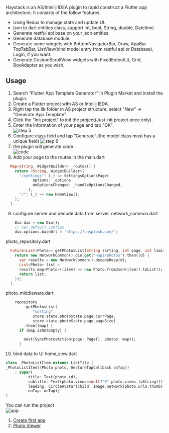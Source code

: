 Haystack is an AS/Intellij IDEA plugin to rapid construct a Flutter app architecture. It consists of the follow features.
  - Using Redux to manage state and update UI.
  - json to dart entities class, support int, bool, String, double, Datetime.
  - Generate restful api base on your json entities
  - Generate database module.
  - Generate some widgets with BottomNavigatorBar, Draw, AppBar TopTabBar, ListView(bind model entry from restful api or Database), Login, if you want.
  - Generate CustomScrollView widgets with FixedExtentLit, Grid, BoxAdapter as you wish.

## Usage
1. Search “Flutter App Template Generator” in Plugin Market and install the plugin.
2. Create a Flutter project with AS or Intellij IEDA.
3. Right tap the lib folder in AS project structure, select "New" -> "Generate App Template".
4. Click the "Init project" to init the project(Just init project once only).
5. Enter the information of your page and tap "OK".  
![step 5](https://raw.githubusercontent.com/hayoi/haystack/master/image/init_page.jpg)
6. Configure class field and tap ”Generate“.(the model class must has a unique field)
![step 6](https://raw.githubusercontent.com/hayoi/haystack/master/image/model.png)
7. the plugin will generate code  
![code](https://raw.githubusercontent.com/hayoi/haystack/master/image/structure.png)
8. Add your page to the routes in the main.dart  
```dart
  Map<String, WidgetBuilder> _routes() {
    return <String, WidgetBuilder>{
      "/settings": (_) => SettingsOptionsPage(
            options: _options,
            onOptionsChanged: _handleOptionsChanged,
          ),
      "/": (_) => new HomeView(),
    };
  }
```
9. configure server and decode data from server.
  network_common.dart
```dart
    Dio dio = new Dio();
    // Set default configs
    dio.options.baseUrl = 'https://unsplash.com/';
```
  photo_repository.dart
```dart
  Future<List<Photo>> getPhotosList(String sorting, int page, int limit) {
    return new NetworkCommon().dio.get("napi/photos").then((d) {
      var results = new NetworkCommon().decodeResp(d);
      List<Photo> list =
      results.map<Photo>((item) => new Photo.fromJson(item)).toList();
      return list;
    });
  }
  ```
  photo_middleware.dart
```dart
    repository
        .getPhotosList(
            "sorting",
            store.state.photoState.page.currPage,
            store.state.photoState.page.pageSize)
        .then((map) {
      if (map.isNotEmpty) {

        next(SyncPhotosAction(page: Page(), photos: map));
      }
```
10. bind data to UI
  home_view.dart
  ```dart
class _PhotoListItem extends ListTile {
  _PhotoListItem({Photo photo, GestureTapCallback onTap})
      : super(
            title: Text(photo.id),
            subtitle: Text(photo.views==null?"0":photo.views.toString()),
            leading: CircleAvatar(child: Image.network(photo.urls.thumb)),
            onTap: onTap);
}
  ```
You can run the project  
![app](https://raw.githubusercontent.com/hayoi/haystack/master/image/app.png)

1. [Create first app](https://github.com/hayoi/haystack/wiki/Create-First-App)
2. [Photo Viewer](https://github.com/hayoi/photo)
